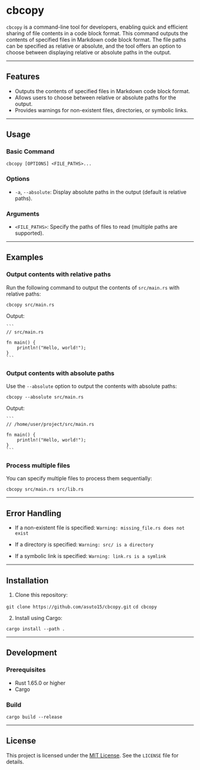 # cbcopy

`cbcopy` is a command-line tool for developers, enabling quick and efficient sharing of file contents in a code block format.
This command outputs the contents of specified files in Markdown code block format. The file paths can be specified as relative or absolute, and the tool offers an option to choose between displaying relative or absolute paths in the output.

---

## Features

- Outputs the contents of specified files in Markdown code block format.
- Allows users to choose between relative or absolute paths for the output.
- Provides warnings for non-existent files, directories, or symbolic links.

---

## Usage

### Basic Command

`cbcopy [OPTIONS] <FILE_PATHS>...`

### Options

- `-a`, `--absolute`: Display absolute paths in the output (default is relative paths).

### Arguments

- `<FILE_PATHS>`: Specify the paths of files to read (multiple paths are supported).

---

## Examples

### Output contents with relative paths

Run the following command to output the contents of `src/main.rs` with relative paths:

`cbcopy src/main.rs`

Output:
``````
```
// src/main.rs

fn main() {
    println!("Hello, world!");
}
```
``````

### Output contents with absolute paths

Use the `--absolute` option to output the contents with absolute paths:

`cbcopy --absolute src/main.rs`

Output:
``````
```
// /home/user/project/src/main.rs

fn main() {
    println!("Hello, world!");
}
```
``````


### Process multiple files

You can specify multiple files to process them sequentially:

`cbcopy src/main.rs src/lib.rs`

---

## Error Handling

- If a non-existent file is specified:
  `Warning: missing_file.rs does not exist`

- If a directory is specified:
  `Warning: src/ is a directory`

- If a symbolic link is specified:
  `Warning: link.rs is a symlink`

---

## Installation

1. Clone this repository:

`git clone https://github.com/asuto15/cbcopy.git`
`cd cbcopy`

2. Install using Cargo:

`cargo install --path .`

---

## Development

### Prerequisites

- Rust 1.65.0 or higher
- Cargo

### Build

`cargo build --release`

---

## License

This project is licensed under the [MIT License](LICENSE). See the `LICENSE` file for details.
